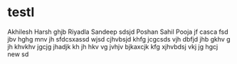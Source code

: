 # testl

Akhilesh
Harsh
ghjb
Riyadla
Sandeep
sdsjd
Poshan
Sahil
Pooja
jf
casca
fsd
jbv
hghg
mnv
jh
sfdcsxassd
wjsd
cjhvbsjd
khfg
jcgcsds
vjh
dbfjd
jhb
gkhv
g
jh
khvkhv
jgcjg
jhadjk
kh
jh
hkv
vg
jvhjv
bjkaxcjk
kfg
xjhvbdsj
vkj
jg
hgcj
new
sd
